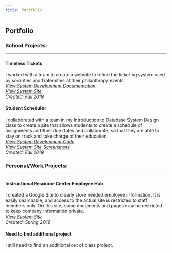 ```yaml
---
title: Portfolio
---
```

## Portfolio

### School Projects:
------
#### **Timeless Tickets**
I worked with a team to create a website to refine the ticketing system used by sororities and fraternities at their philanthropy events. <br/>
<a href="project documentation/SystemsAnalysisProject.pdf" target="_blank">*View System Development Documentation*</a> <br/>
<a href="https://maxdoerr.wixsite.com/timeslesstech" target="_blank">*View System Site*</a> <br/>
*Created: Fall 2018*

#### **Student Scheduler**
I collaborated with a team in my Introduction to Database System Design class to create a site that allows students to create a schedule of assignments and their due dates and collaborate, so that they are able to stay on track and take charge of their education. <br/>
<a href="https://github.com/Intro-To-DB/Student-Scheduler" target="_blank">*View System Development Code*</a> <br/>
<a href="project documentation/Screen Shots.pdf" target="_blank">*View System Site Screenshots*</a> <br/>
*Created: Fall 2019*


### Personal/Work Projects:
------
#### **Instructional Resource Center Employee Hub**
I created a Google Site to clearly store needed employee information. It is easily searchable, and access to the actual site is restricted to staff members only. On this site, some documents and pages may be restricted to keep company information private. <br/>
<a href="https://sites.google.com/kent.edu/ksu-irc/home" target="_blank">*View System Site*</a> <br/>
*Created: Spring 2019*

#### **Need to find additional project**
I still need to find an additional out of class project.
